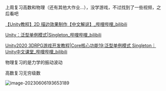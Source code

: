 上周复习高数和物理（还有其他大作业...），没学游戏，不过找到了一些视频，之后看吧

[【Unity教程】2D 描边效果制作【中文解说】_哔哩哔哩_bilibili](https://www.bilibili.com/video/BV1iP411X79S/?spm_id_from=333.1007.top_right_bar_window_custom_collection.content.click&vd_source=b844db81f72546b79c8c5b5cd447ea8e)

[Unity：泛型单例模式|Singleton_哔哩哔哩_bilibili](https://www.bilibili.com/video/BV1cg4y1V7Lq/?spm_id_from=333.1007.top_right_bar_window_custom_collection.content.click)

[Unity2020 3DRPG游戏开发教程|Core核心功能19:泛型单例模式 Singleton｜Unity中文课堂_哔哩哔哩_bilibili](https://www.bilibili.com/video/BV1FQ4y1d7fG/?spm_id_from=333.788.video.desc.click&vd_source=b844db81f72546b79c8c5b5cd447ea8e)

物理复习的是力学的振动波动

高数复习无穷级数

![image-20230606193653189](C:\Users\Pluto\AppData\Roaming\Typora\typora-user-images\image-20230606193653189.png)



